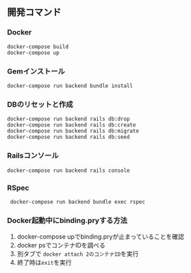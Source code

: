## 開発コマンド

### Docker

~~~~~~~~~
docker-compose build
docker-compose up
~~~~~~~~~



### Gemインストール

~~~~~~~~~
docker-compose run backend bundle install
~~~~~~~~~



### DBのリセットと作成

~~~~~~~~~
docker-compose run backend rails db:drop
docker-compose run backend rails db:create
docker-compose run backend rails db:migrate
docker-compose run backend rails db:seed
~~~~~~~~~



### Railsコンソール

~~~~~~~~~
docker-compose run backend rails console
~~~~~~~~~



### RSpec

~~~~~~~~~
 docker-compose run backend bundle exec rspec
~~~~~~~~~



### Docker起動中にbinding.pryする方法

1. docker-compose upでbinding.pryが止まっていることを確認
2. docker psでコンテナIDを調べる
3. 別タブで `docker attach 2のコンテナID`を実行
4. 終了時は`exit`を実行
